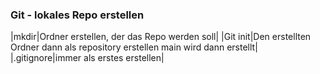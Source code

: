 ### Git - lokales Repo erstellen

|mkdir|Ordner erstellen, der das Repo werden soll|
|Git init|Den erstellten Ordner dann als repository erstellen
main wird dann erstellt|
|.gitignore|immer als erstes erstellen|
